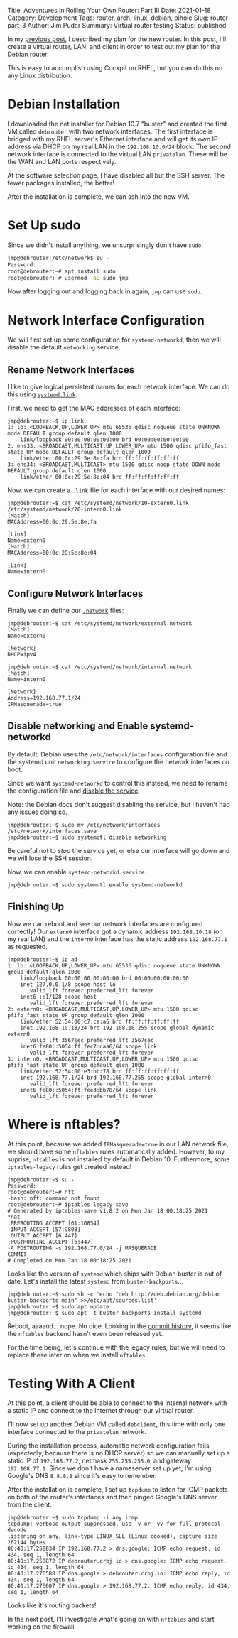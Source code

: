 Title: Adventures in Rolling Your Own Router: Part III
Date: 2021-01-18
Category: Development
Tags: router, arch, linux, debian, pihole
Slug: router-part-3
Author: Jim Pudar
Summary: Virtual router testing
Status: published

<!-- markdownlint-disable line-length no-trailing-punctuation -->

In my [previous post]({filename}/debian-router-2.md), I described my plan for
the new router. In this post, I'll create a virtual router, LAN, and client in
order to test out my plan for the Debian router.

This is easy to accomplish using Cockpit on RHEL, but you can do this on any
Linux distribution.

# Debian Installation

I downloaded the net installer for Debian 10.7 "buster" and created the first
VM called `debrouter` with two network interfaces. The first interface is
bridged with my RHEL server's Ethernet interface and will get its own IP
address via DHCP on my real LAN in the `192.168.10.0/24` block. The second
network interface is connected to the virtual LAN `privatelan`. These will be
the WAN and LAN ports respectively.

At the software selection page, I have disabled all but the SSH server. The
fewer packages installed, the better!

After the installation is complete, we can ssh into the new VM.

# Set Up sudo

Since we didn't install anything, we unsurprisingly don't have `sudo`.

```bash
jmp@debrouter:/etc/network$ su -
Password:
root@debrouter:~# apt install sudo
root@debrouter:~# usermod -aG sudo jmp
```

Now after logging out and logging back in again, `jmp` can use `sudo`.

# Network Interface Configuration

We will first set up some configuration for `systemd-networkd`, then we will
disable the default `networking` service.

## Rename Network Interfaces

I like to give logical persistent names for each network interface. We can do
this using
[`systemd.link`](https://manpages.debian.org/buster/udev/systemd.link.5.en.html).

First, we need to get the MAC addresses of each interface:

```text
jmp@debrouter:~$ ip link
1: lo: <LOOPBACK,UP,LOWER_UP> mtu 65536 qdisc noqueue state UNKNOWN mode DEFAULT group default qlen 1000
    link/loopback 00:00:00:00:00:00 brd 00:00:00:00:00:00
2: ens33: <BROADCAST,MULTICAST,UP,LOWER_UP> mtu 1500 qdisc pfifo_fast state UP mode DEFAULT group default qlen 1000
    link/ether 00:0c:29:5e:8e:fa brd ff:ff:ff:ff:ff:ff
3: ens34: <BROADCAST,MULTICAST> mtu 1500 qdisc noop state DOWN mode DEFAULT group default qlen 1000
    link/ether 00:0c:29:5e:8e:04 brd ff:ff:ff:ff:ff:ff
```

Now, we can create a `.link` file for each interface with our desired names:

```text
jmp@debrouter:~$ cat /etc/systemd/network/10-extern0.link /etc/systemd/network/20-intern0.link
[Match]
MACAddress=00:0c:29:5e:8e:fa

[Link]
Name=extern0
[Match]
MACAddress=00:0c:29:5e:8e:04

[Link]
Name=intern0
```

## Configure Network Interfaces

Finally we can define our
[`.network`](https://www.freedesktop.org/software/systemd/man/systemd.network.html)
files:

```text
jmp@debrouter:~$ cat /etc/systemd/network/external.network
[Match]
Name=extern0

[Network]
DHCP=ipv4

jmp@debrouter:~$ cat /etc/systemd/network/internal.network
[Match]
Name=intern0

[Network]
Address=192.168.77.1/24
IPMasquerade=true
```

## Disable networking and Enable systemd-networkd

By default, Debian uses the `/etc/network/interfaces` configuration file
and the systemd unit `networking.service` to configure the network interfaces
on boot.

Since we want `systemd-networkd` to control this instead, we need to rename
the configuration file and [disable the
service](https://wiki.debian.org/SystemdNetworkd#Setting_up_Systemd-Networkd).

Note: the Debian docs don't suggest disabling the service, but I haven't had
any issues doing so.

```text
jmp@debrouter:~$ sudo mv /etc/network/interfaces /etc/network/interfaces.save
jmp@debrouter:~$ sudo systemctl disable networking
```

Be careful not to _stop_ the service yet, or else our interface will go down
and we will lose the SSH session.

Now, we can enable `systemd-networkd.service`.

```text
jmp@debrouter:~$ sudo systemctl enable systemd-networkd
```

## Finishing Up

Now we can reboot and see our network interfaces are configured correctly! Our
`extern0` interface got a dynamic address `192.168.10.18` (on my real LAN) and
the `intern0` interface has the static address `192.168.77.1` as requested.

```text
jmp@debrouter:~$ ip ad
1: lo: <LOOPBACK,UP,LOWER_UP> mtu 65536 qdisc noqueue state UNKNOWN group default qlen 1000
    link/loopback 00:00:00:00:00:00 brd 00:00:00:00:00:00
    inet 127.0.0.1/8 scope host lo
       valid_lft forever preferred_lft forever
    inet6 ::1/128 scope host
       valid_lft forever preferred_lft forever
2: extern0: <BROADCAST,MULTICAST,UP,LOWER_UP> mtu 1500 qdisc pfifo_fast state UP group default qlen 1000
    link/ether 52:54:00:c7:ca:a6 brd ff:ff:ff:ff:ff:ff
    inet 192.168.10.18/24 brd 192.168.10.255 scope global dynamic extern0
       valid_lft 3567sec preferred_lft 3567sec
    inet6 fe80::5054:ff:fec7:caa6/64 scope link
       valid_lft forever preferred_lft forever
3: intern0: <BROADCAST,MULTICAST,UP,LOWER_UP> mtu 1500 qdisc pfifo_fast state UP group default qlen 1000
    link/ether 52:54:00:e3:bb:78 brd ff:ff:ff:ff:ff:ff
    inet 192.168.77.1/24 brd 192.168.77.255 scope global intern0
       valid_lft forever preferred_lft forever
    inet6 fe80::5054:ff:fee3:bb78/64 scope link
       valid_lft forever preferred_lft forever
```

# Where is nftables?

At this point, because we added `IPMasquerade=true` in our LAN network file,
we should have some `nftables` rules automatically added. However, to my
suprise, `nftables` is not installed by default in Debian 10. Furthermore,
some `iptables-legacy` rules get created instead!

```text
jmp@debrouter:~$ su -
Password:
root@debrouter:~# nft
-bash: nft: command not found
root@debrouter:~# iptables-legacy-save
# Generated by iptables-save v1.8.2 on Mon Jan 18 00:18:25 2021
*nat
:PREROUTING ACCEPT [61:10854]
:INPUT ACCEPT [57:9808]
:OUTPUT ACCEPT [6:447]
:POSTROUTING ACCEPT [6:447]
-A POSTROUTING -s 192.168.77.0/24 -j MASQUERADE
COMMIT
# Completed on Mon Jan 18 00:18:25 2021
```

Looks like the version of `systemd` which ships with Debian buster is out of
date. Let's install the latest `systemd` from `buster-backports`...

```text
jmp@debrouter:~$ sudo sh -c 'echo "deb http://deb.debian.org/debian buster-backports main" >>/etc/apt/sources.list'
jmp@debrouter:~$ sudo apt update
jmp@debrouter:~$ sudo apt -t buster-backports install systemd
```

Reboot, aaaand... nope. No dice. Looking in the [commit
history](https://github.com/systemd/systemd/commit/715a70e7218710d6a6c033e9157bf97fdf5d8ede),
it seems like the `nftables` backend hasn't even been released yet.

For the time being, let's continue with the legacy rules, but we will need to
replace these later on when we install `nftables`.

# Testing With A Client

At this point, a client should be able to connect to the internal network with
a static IP and connect to the Internet through our virtual router.

I'll now set up another Debian VM called `debclient`, this time with only one
interface connected to the `privatelan` network.

During the installation process, automatic network configuration fails
(expectedly, because there is no DHCP server) so we can manually set up a
static IP of `192.168.77.2`, netmask `255.255.255.0`, and gateway
`192.168.77.1`. Since we don't have a nameserver set up yet, I'm using
Google's DNS `8.8.8.8` since it's easy to remember.

After the installation is complete, I set up `tcpdump` to listen for ICMP
packets on both of the router's interfaces and then pinged Google's DNS server
from the client.

```text
jmp@debrouter:~$ sudo tcpdump -i any icmp
tcpdump: verbose output suppressed, use -v or -vv for full protocol decode
listening on any, link-type LINUX_SLL (Linux cooked), capture size 262144 bytes
00:40:17.258834 IP 192.168.77.2 > dns.google: ICMP echo request, id 434, seq 1, length 64
00:40:17.258872 IP debrouter.crbj.io > dns.google: ICMP echo request, id 434, seq 1, length 64
00:40:17.276588 IP dns.google > debrouter.crbj.io: ICMP echo reply, id 434, seq 1, length 64
00:40:17.276607 IP dns.google > 192.168.77.2: ICMP echo reply, id 434, seq 1, length 64
```

Looks like it's routing packets!

In the next post, I'll investigate what's going on with `nftables` and start
working on the firewall.
